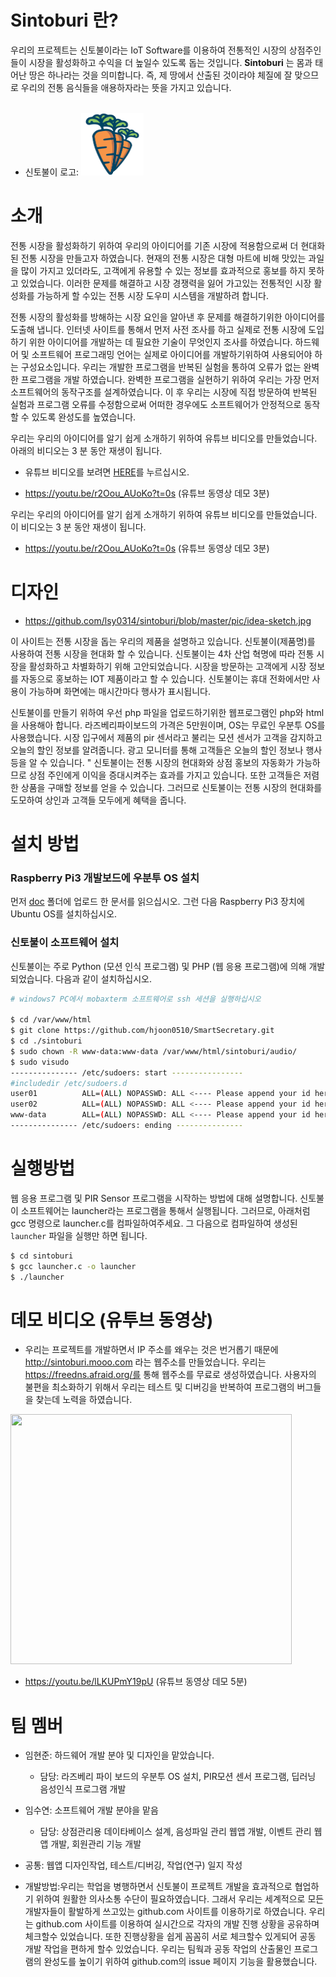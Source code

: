 # Sintoburi 란?
우리의 프로젝트는 신토불이라는 IoT Software를 이용하여 전통적인 시장의 상점주인들이 시장을 활성화하고 수익을 더 높일수 있도록 돕는 것입니다. **Sintoburi**  는 몸과 태어난 땅은 하나라는 것을 의미합니다. 즉, 제 땅에서 산출된 것이라야 체질에 잘 맞으므로 우리의 전통 음식들을 애용하자라는 뜻을 가지고 있습니다. 
<br><br>
* 신토불이 로고:
<img src=https://github.com/lsy0314/sintoburi/blob/master/pic/carrot.png width=100 height=100 border=0> </img> 


# 소개
전통 시장을 활성화하기 위하여 우리의 아이디어를 기존 시장에 적용함으로써  더 현대화 된 전통 시장을 만들고자 하였습니다. 현재의 전통 시장은 대형 마트에 비해 맛있는 과일을 많이 가지고 있더라도, 고객에게 유용할 수 있는 정보를 효과적으로 홍보를 하지 못하고 있었습니다. 이러한 문제를 해결하고 시장 경쟁력을 잃어 가고있는 전통적인 시장 활성화를 가능하게 할 수있는 전통 시장 도우미 시스템을 개발하려 합니다.
 
전통 시장의 활성화를 방해하는 시장 요인을 알아낸 후 문제를 해결하기위한 아이디어를 도출해 냅니다. 인터넷 사이트를 통해서 먼저 사전 조사를 하고 실제로 전통 시장에 도입하기 위한 아이디어를 개발하는 데 필요한 기술이 무엇인지 조사를 하였습니다. 하드웨어 및 소프트웨어 프로그래밍 언어는 실제로 아이디어를 개발하기위하여 사용되어야 하는 구성요소입니다. 우리는 개발한 프로그램을 반복된 실험을 통하여 오류가 없는 완벽한 프로그램을 개발 하였습니다. 완벽한 프로그램을 실현하기 위하여 우리는 가장 먼저 소프트웨어의 동작구조를 설계하였습니다. 이 후 우리는 시장에 직접 방문하여 반복된 실험과 프로그램 오류를 수정함으로써 어떠한 경우에도 소프트웨어가 안정적으로 동작할 수 있도록 완성도를 높였습니다.

우리는 우리의 아이디어를 알기 쉽게 소개하기 위하여 유튜브 비디오를 만들었습니다. 아래의 비디오는 3 분 동안 재생이 됩니다.
* 유튜브 비디오를 보려면 [HERE](https://youtu.be/r2Oou_AUoKo?t=0s)를 누르십시오.

* https://youtu.be/r2Oou_AUoKo?t=0s (유튜브 동영상 데모 3분)

우리는 우리의 아이디어를 알기 쉽게 소개하기 위하여 유튜브 비디오를 만들었습니다. 이 비디오는 3 분 동안 재생이 됩니다.
* https://youtu.be/r2Oou_AUoKo?t=0s (유튜브 동영상 데모 3분)

# 디자인
* https://github.com/lsy0314/sintoburi/blob/master/pic/idea-sketch.jpg

이 사이트는 전통 시장을 돕는 우리의 제품을 설명하고 있습니다. 신토불이(제품명)를 사용하여 전통 시장을 현대화 할 수 있습니다. 신토불이는 4차 산업 혁명에 따라 전통 시장을 활성화하고 차별화하기 위해 고안되었습니다. 시장을 방문하는 고객에게 시장 정보를 자동으로 홍보하는 IOT 제품이라고 할 수 있습니다.
신토불이는 휴대 전화에서만 사용이 가능하며 화면에는 매시간마다 행사가 표시됩니다.


신토불이를 만들기 위하여 우선 php 파일을 업로드하기위한 웹프로그램인 php와 html을 사용해아 합니다. 라즈베리파이보드의 가격은 5만원이며, OS는 무료인 우분투 OS를 사용했습니다. 시장 입구에서 제품의 pir 센서라고 불리는 모션 센서가 고객을 감지하고 오늘의 할인 정보를 알려줍니다. 광고 모니터를 통해 고객들은 오늘의 할인 정보나 행사등을 알 수 있습니다. " 신토불이는 전통 시장의 현대화와 상점 홍보의 자동화가 가능하므로 상점 주인에게 이익을 증대시켜주는 효과를 가지고 있습니다. 또한 고객들은 저렴한 상품을 구매할 정보를 얻을 수 있습니다. 그러므로 신토불이는 전통 시장의 현대화를 도모하여 상인과 고객들 모두에게 혜택을 줍니다.


# 설치 방법

### Raspberry Pi3 개발보드에 우분투 OS 설치
먼저 [doc](doc/README.md) 폴더에 업로드 한 문서를 읽으십시오. 그런 다음 Raspberry Pi3 장치에 Ubuntu OS를 설치하십시오.


### 신토불이 소프트웨어 설치
신토불이는 주로 Python (모션 인식 프로그램) 및 PHP (웹 응용 프로그램)에 의해 개발되었습니다.
다음과 같이 설치하십시오.

```bash
# windows7 PC에서 mobaxterm 소프트웨어로 ssh 세션을 실행하십시오

$ cd /var/www/html
$ git clone https://github.com/hjoon0510/SmartSecretary.git
$ cd ./sintoburi 
$ sudo chown -R www-data:www-data /var/www/html/sintoburi/audio/
$ sudo visudo
--------------- /etc/sudoers: start ----------------
#includedir /etc/sudoers.d
user01          ALL=(ALL) NOPASSWD: ALL <---- Please append your id here.!!!!
user02          ALL=(ALL) NOPASSWD: ALL <---- Please append your id here.!!!!
www-data        ALL=(ALL) NOPASSWD: ALL <---- Please append your id here.!!!!
--------------- /etc/sudoers: ending ---------------
```

# 실행방법
웹 응용 프로그램 및 PIR Sensor 프로그램을 시작하는 방법에 대해 설명합니다. 신토불이 소프트웨어는 launcher라는 프로그램을 통해서 실행됩니다. 그러므로, 아래처럼 gcc 명령으로 launcher.c를 컴파일하여주세요. 그 다음으로  컴파일하여 생성된 `launcher` 파일을 실행만 하면 됩니다.
```bash
$ cd sintoburi
$ gcc launcher.c -o launcher 
$ ./launcher
```


# 데모 비디오 (유투브 동영상)

* 우리는 프로젝트를 개발하면서 IP 주소를 왜우는 것은 번거롭기 때문에 http://sintoburi.mooo.com 라는 웹주소를 만들었습니다. 우리는 https://freedns.afraid.org/를 통해 웹주소를 무료로 생성하였습니다. 사용자의 불편을 최소화하기 위해서 우리는  테스트 및 디버깅을 반복하여 프로그램의 버그들을 찾는데 노력을 하였습니다. 
<img src=https://github.com/lsy0314/sintoburi/blob/master/pic/rpi3-board.jpg width=450 height=400 border=0 />

* https://youtu.be/lLKUPmY19pU (유튜브 동영상 데모 5분)

# 팀 멤버
* 임현준: 하드웨어 개발 분야 및 디자인을 맡았습니다. 
  * 담당: 라즈베리 파이 보드의 우분투 OS 설치, PIR모션 센서 프로그램, 딥러닝 음성인식 프로그램 개발
  
* 임수연: 소프트웨어 개발 분야을 맡음
  * 담당: 상점관리용 데이타베이스 설계, 음성파일 관리 웹앱 개발, 이벤트 관리 웹앱 개발, 회원관리 기능 개발
  
* 공통: 웹앱 디자인작업, 테스트/디버깅, 작업(연구) 일지 작성

* 개발방법:우리는 학업을 병행하면서 신토불이 프로젝트 개발을 효과적으로 협업하기 위하여 원활한 의사소통 수단이 필요하였습니다. 그래서 우리는 세계적으로 모든 개발자들이 활발하게 쓰고있는 github.com 사이트를 이용하기로 하였습니다. 우리는 github.com 사이트를 이용하여 실시간으로 각자의 개발 진행 상황을 공유하며 체크할수 있었습니다. 또한 진행상황을 쉽게 꼼꼼히 서로 체크할수 있게되어 공동 개발 작업을 편하게 할수 있었습니다. 우리는 팀웍과 공동 작업의 산출물인 프로그램의 완성도를 높이기 위하여 github.com의 issue 페이지 기능을 활용했습니다. 
 
